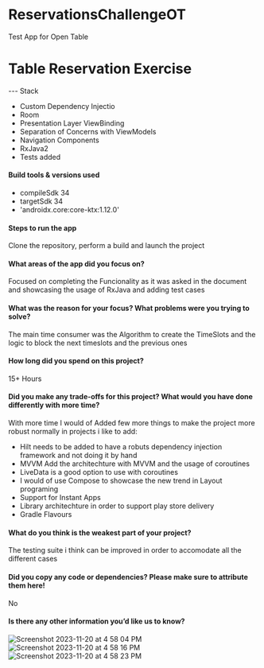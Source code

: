 # ReservationsChallengeOT
Test App for Open Table

# Table Reservation Exercise


--- Stack 

* Custom Dependency Injectio
* Room
* Presentation Layer ViewBinding
* Separation of Concerns with ViewModels
* Navigation Components
* RxJava2
* Tests added


#### Build tools & versions used
* compileSdk 34
* targetSdk 34
* 'androidx.core:core-ktx:1.12.0'


#### Steps to run the app

Clone the repository, perform a build and launch the project 

#### What areas of the app did you focus on?

Focused on completing the Funcionality as it was asked in the document and showcasing the usage of RxJava and adding test
cases

#### What was the reason for your focus? What problems were you trying to solve?

The main time consumer was the Algorithm to create the TimeSlots and the logic to block the next timeslots and the previous ones

#### How long did you spend on this project?

15+ Hours

#### Did you make any trade-offs for this project? What would you have done differently with more time?

 With more time I would of Added few more things to make the project more robust normally in projects i like to add:
 
* Hilt needs to be added to have a robuts dependency injection framework and not doing it by hand
* MVVM Add the architechture with MVVM and the usage of coroutines
* LiveData is a good option to use with coroutines
* I would of use Compose to showcase the new trend in Layout programing
* Support for Instant Apps
* Library architechture in order to support play store delivery
* Gradle Flavours 

#### What do you think is the weakest part of your project?

The testing suite i think can be improved in order to accomodate all the different cases 

#### Did you copy any code or dependencies? Please make sure to attribute them here!

No

#### Is there any other information you’d like us to know?
![Screenshot 2023-11-20 at 4 58 04 PM](https://github.com/IGonzB/ReservationsChallengeOT/assets/110133120/722a65a9-b376-4387-9cdd-7e6955a3a4b5)
![Screenshot 2023-11-20 at 4 58 16 PM](https://github.com/IGonzB/ReservationsChallengeOT/assets/110133120/7be1403c-1f29-486a-a570-c7736bbc12df)
![Screenshot 2023-11-20 at 4 58 23 PM](https://github.com/IGonzB/ReservationsChallengeOT/assets/110133120/4a9870bd-d3a9-4ccf-8102-e21568bb6133)


